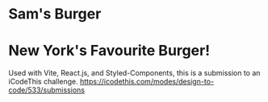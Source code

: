 # Sam's Burger
# New York's Favourite Burger!

Used with Vite, React.js, and Styled-Components, this is a submission to an iCodeThis challenge.
https://icodethis.com/modes/design-to-code/533/submissions
